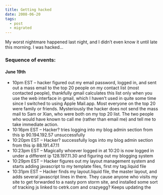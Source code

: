 ```yaml
---
title: Getting hacked
date: 2008-06-20
tags:
  - post
  - migrated
---
```


My worst nightmare happened last night, and I didn’t even know it until late this morning. I was hacked…

### Sequence of events:

#### June 19th

- 10pm EST – hacker figured out my email password, logged in, and sent out a mass email to the top 20 people on my contact list (most contacted people), thankfully gmail calculates this list only when you use the web interface in gmail, which I haven’t used in quite some time since I switched to using Apple Mail.app. Most everyone on the top 20 were family or friends. Mysteriously the hacker does not send the mass mail to Sam or Xian, who were both on my top 20 list. The two people who would have known to call me (rather than email me) and tell me to take immediate action.
- 10:16pm EST – Hacker? tries logging into my blog admin section from this ip 90.194.192.57 unsuccessfully
- 10:20pm EST – Hacker? successfully logs into my blog admin section from this ip 88.191.47.11
- 10:23pm EST – Magically whoever logged in at 10:20 is now logged in under a different ip 128.197.11.30 and figuring out my blogging system
- 10:29pm EST – Hacker figures out my layout management system and starts adding javascript to my template files, first my tag.liquid file
- 10:31pm EST – Hacker finds my layout.liquid file, the master layout, and adds several javascript lines in there. They cause anyone who visits my site to get forwarded to a nasty porn storm site, and installed some sort of tracking js linked to cetrk.com and crazyegg? Keeps updating the
